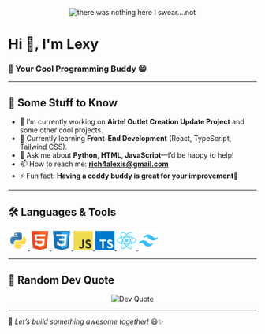 <div align="center">
  <img width="300px" height="400px" src="https://gifdb.com/images/high/coding-function-repeat-eat-sleep-7zxwkklr847mhchm.gif" alt="there was nothing here I swear....not" />
</div>

# Hi 👋, I'm Lexy  
### 🚀 Your Cool Programming Buddy 😁  

---

## 🌟 Some Stuff to Know  

- 🔭 I’m currently working on **Airtel Outlet Creation Update Project** and some other cool projects.  
- 🌱 Currently learning **Front-End Development** (React, TypeScript, Tailwind CSS).  
- 💬 Ask me about **Python, HTML, JavaScript**—I’d be happy to help!  
- 📫 How to reach me: **[rich4alexis@gmail.com](mailto:rich4alexis@gmail.com)**  
- ⚡ Fun fact: **Having a coddy buddy is great for your improvement🤩**  

---

## 🛠️ Languages & Tools  

<p align="left">  
  <a href="https://www.python.org" target="_blank"> 
    <img src="https://raw.githubusercontent.com/devicons/devicon/master/icons/python/python-original.svg" alt="Python" width="40" height="40"/> 
  </a>  
  <a href="https://developer.mozilla.org/en-US/docs/Web/HTML" target="_blank"> 
    <img src="https://raw.githubusercontent.com/devicons/devicon/master/icons/html5/html5-original.svg" alt="HTML" width="40" height="40"/> 
  </a>  
  <a href="https://developer.mozilla.org/en-US/docs/Web/CSS" target="_blank"> 
    <img src="https://raw.githubusercontent.com/devicons/devicon/master/icons/css3/css3-original.svg" alt="CSS" width="40" height="40"/> 
  </a>  
  <a href="https://developer.mozilla.org/en-US/docs/Web/JavaScript" target="_blank"> 
    <img src="https://raw.githubusercontent.com/devicons/devicon/master/icons/javascript/javascript-original.svg" alt="JavaScript" width="40" height="40"/> 
  </a>  
  <a href="https://www.typescriptlang.org" target="_blank"> 
    <img src="https://raw.githubusercontent.com/devicons/devicon/master/icons/typescript/typescript-original.svg" alt="TypeScript" width="40" height="40"/> 
  </a>  
  <a href="https://reactjs.org" target="_blank"> 
    <img src="https://raw.githubusercontent.com/devicons/devicon/master/icons/react/react-original.svg" alt="React" width="40" height="40"/> 
  </a>  
  <a href="https://tailwindcss.com" target="_blank"> 
    <img src="https://github.com/devicons/devicon/blob/master/icons/tailwindcss/tailwindcss-original.svg" alt="Tailwind CSS" width="40" height="40"/> 
  </a>  
</p>  

---

## 💬 Random Dev Quote  
<p align="center">
  <img src="https://quotes-github-readme.vercel.app/api?type=horizontal&theme=radical" alt="Dev Quote"/>
</p>

---

🚀 _Let’s build something awesome together!_ 😃✨  
